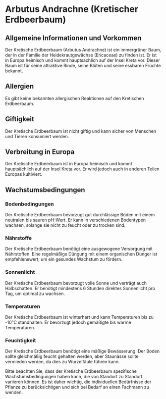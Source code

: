 # Arbutus Andrachne (Kretischer Erdbeerbaum)

## Allgemeine Informationen und Vorkommen
Der Kretische Erdbeerbaum (Arbutus Andrachne) ist ein immergrüner Baum, der in der Familie der Heidekrautgewächse (Ericaceae) zu finden ist. Er ist in Europa heimisch und kommt hauptsächlich auf der Insel Kreta vor. Dieser Baum ist für seine attraktive Rinde, seine Blüten und seine essbaren Früchte bekannt.

## Allergien
Es gibt keine bekannten allergischen Reaktionen auf den Kretischen Erdbeerbaum.

## Giftigkeit
Der Kretische Erdbeerbaum ist nicht giftig und kann sicher von Menschen und Tieren konsumiert werden.

## Verbreitung in Europa
Der Kretische Erdbeerbaum ist in Europa heimisch und kommt hauptsächlich auf der Insel Kreta vor. Er wird jedoch auch in anderen Teilen Europas kultiviert.

## Wachstumsbedingungen
### Bodenbedingungen
Der Kretische Erdbeerbaum bevorzugt gut durchlässige Böden mit einem neutralen bis sauren pH-Wert. Er kann in verschiedenen Bodentypen wachsen, solange sie nicht zu feucht oder zu trocken sind.

### Nährstoffe
Der Kretische Erdbeerbaum benötigt eine ausgewogene Versorgung mit Nährstoffen. Eine regelmäßige Düngung mit einem organischen Dünger ist empfehlenswert, um ein gesundes Wachstum zu fördern.

### Sonnenlicht
Der Kretische Erdbeerbaum bevorzugt volle Sonne und verträgt auch Halbschatten. Er benötigt mindestens 6 Stunden direktes Sonnenlicht pro Tag, um optimal zu wachsen.

### Temperaturen
Der Kretische Erdbeerbaum ist winterhart und kann Temperaturen bis zu -10°C standhalten. Er bevorzugt jedoch gemäßigte bis warme Temperaturen.

### Feuchtigkeit
Der Kretische Erdbeerbaum benötigt eine mäßige Bewässerung. Der Boden sollte gleichmäßig feucht gehalten werden, aber Staunässe sollte vermieden werden, da dies zu Wurzelfäule führen kann.

Bitte beachten Sie, dass der Kretische Erdbeerbaum spezifische Wachstumsbedingungen haben kann, die von Standort zu Standort variieren können. Es ist daher wichtig, die individuellen Bedürfnisse der Pflanze zu berücksichtigen und sich bei Bedarf an einen Fachmann zu wenden.
